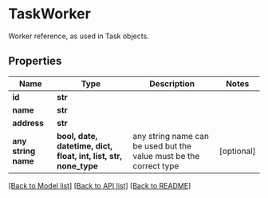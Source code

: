 # TaskWorker

Worker reference, as used in Task objects.

## Properties
Name | Type | Description | Notes
------------ | ------------- | ------------- | -------------
**id** | **str** |  | 
**name** | **str** |  | 
**address** | **str** |  | 
**any string name** | **bool, date, datetime, dict, float, int, list, str, none_type** | any string name can be used but the value must be the correct type | [optional]

[[Back to Model list]](../README.md#documentation-for-models) [[Back to API list]](../README.md#documentation-for-api-endpoints) [[Back to README]](../README.md)


